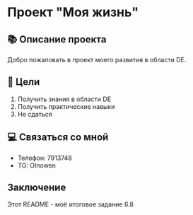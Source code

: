 # Проект "Моя жизнь"

## 📚 Описание проекта

Добро пожаловать в проект моего развития в области DE. 

## 🎯 Цели

1. Получить знания в области DE
2. Получить практические навыки
3. Не сдаться 

## 💻 Связаться со мной

 - Телефон: 7913748
 - TG: OInowen

## Заключение

Этот README - моё итоговое задание 6.8